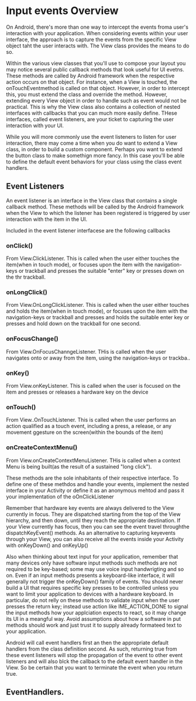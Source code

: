 # Input events Overview
On Android, there's more than one way to intercept the events froma user's interaction with your application. When considering events within your user interface, the approach is to capture the events from the specific View object taht the user interacts with. The View class provides the means to do so. 

Within the various view classes that you'll use to compose your layout you may notice several public callback methods that look useful for UI evetns. These methods are called by Android framework when the respective action occurs on that object. For instance, when a View is touched, the onTouchEventmethod is called on that object. However, in order to intercept this, you must extend the class and override the method. However, extending every View object in order to handle such as event would not be practical. This is why the View class also contains a collection of nested interfaces with callbacks that you can much more easily define. THese interfaces, called event listeners, are your ticket to capturing the user interaction with your UI. 

While you will more commonly use the event listeners to listen for user interaction, there may come a  time when you do want to extend a View class, in order to build a custom component. Perhaps you want to extend the button class to make somethign more fancy. In this case you'll be able to define the default  event behaviors for your class using the class event handlers. 

## Event Listeners
An event listener is an interface in the View class that contains a single callback method. These methods will be called by the Android framework when the View to which the listener has been registered is triggered by user interaction with the item in the UI. 

Included in the event listener interfacese are the following callbacks

### onClick()
From  View.ClickListener. This is called when the user either touches the item(when in touch mode), or focuses upon the item with the navigation-keys or trackball and presses the suitable "enter" key or presses down on the thr trackball. 

### onLongClick()
From View.OnLongClickListener. This is called when the user either touches and holds the item(when in touch mode), or focuses upon the item with the navigation-keys or trackball and presses and holds the suitable enter key or presses and hold down on the trackball for one second. 

### onFocusChange()
From View.OnFocusChanngeListener. THis is called when the user navigates onto or away from the item, using the navigation-keys or trackba..

### onKey()
From View.onKeyListener. This is called when the user is focused on the item and presses or releases a hardware key on the device

### onTouch()
From View..OnTouchListener. This is called when the user performs an action qualified as a touch event, including a press, a release, or any movement ggesture on the screen(within the bounds of the item)

### onCreateContextMenu()
From View.onCreateContextMenuListener. THis is called when a context Menu is being built(as the result of a sustained "long click").

These methods are the sole inhabitants of their respective interface. To define one of these methdos and handle your events, implement the nested interface in your Activity or define it as an anonymous mehtod and pass it your implementation of the oOnClickListener

Remember that hardware key events are always delivered to the View currently in focus. They are dispatched starting from the top of the View hierarchy, and then down, until they reach the appropriate destination.  If your View currently has focus, then  you can see the event travel throughthe dispatchKeyEvent() methods. As an alternative to capturing keyevents through your View, you can also receive all the events inside your Activity with onKeyDown() and onKeyUp()

Also when thinking about text input for your application, remember that many devices only have software input methods such methods are not required to be key-based; some may use voice input handwrigting and so on. Even if an input methods presents a keyboard-like interface, it will generally not trigger the onKeyDown() family of events. You should never build a UI that requires specific key presses to be controlled unless you want to limit your application to devices with a hardware keyboard. In particular, do not relly on these methods to validate input when the user presses the return key; instead use action like IME_ACTION_DONE to signal the input methods how your applciation expects to react, so it may change its UI in a meangful way. Avoid assumptions about how a software in put methods should work and just trust it to supply already formateed text to your application. 

Android will call event handlers first an then the appropriate default handlers from the class definition second. As such, returning true from these event listeners will stop the propagation of the event to other event listeners and will also blck the callback to the default event handler in the View. So be certain that you want to terminate the event when you return true.

## EventHandlers. 
